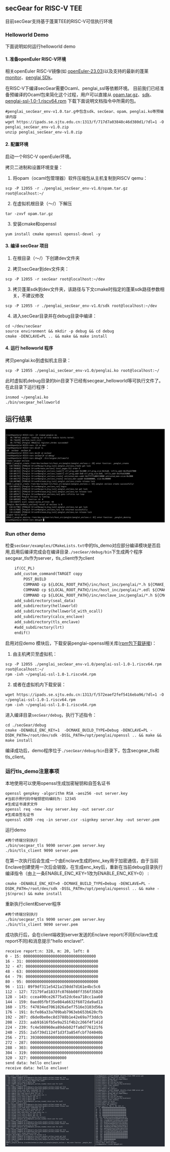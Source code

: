 ## secGear for RISC-V TEE

目前secGear支持基于蓬莱TEE的RISC-V可信执行环境

### Helloworld Demo
下面说明如何运行helloworld demo


#### 1. 准备openEuler RISC-V环境

相关openEuler RISC-V镜像(如  [openEuler-23.03](https://mirror.iscas.ac.cn/openeuler-sig-riscv/openEuler-RISC-V/preview/openEuler-23.03-V1-riscv64/QEMU/))以及支持的最新的蓬莱[monitor](https://github.com/penglai-enclave/penglai-enclave-sPMP)、[penglai SDk](https://github.com/Penglai-Enclave/penglai-sdk)。

在RISC-V下编译secGear需要Ocaml、penglai_ssl等依赖环境。
目前我们已经准备预编译的Ocaml包来简化这个过程，用户可以直接从
[opam.tar.gz](https://ipads.se.sjtu.edu.cn:1313/f/fcab1b0b8f864436b765/)、[sdk](https://ipads.se.sjtu.edu.cn:1313/f/96aa0496d47441d6824d/)、[penglai-ssl-1.0-1.riscv64.rpm](https://ipads.se.sjtu.edu.cn:1313/f/572eaef2fef5416eba96/)
下载下面说明文档指令中所需的包。

```
#penglai_secGear_env-v1.0.tar.g中包含sdk、secGear、opam、penglai.ko等预编译内容
wget https://ipads.se.sjtu.edu.cn:1313/f/717d7a03848c46d380d1/?dl=1 -O penglai_secGear_env-v1.0.zip
unzip penglai_secGear_env-v1.0.zip
```

#### 2. 配置环境

启动一个RISC-V openEuler环境。

拷贝二进制和设置环境变量：

1) 将opam（ocaml包管理器）软件压缩包从主机复制到RISCV qemu：
```
scp -P 12055 -r ./penglai_secGear_env-v1.0/opam.tar.gz root@localhost:~/
```

2) 在虚拟机根目录（～/）下解压

```shell
tar -zxvf opam.tar.gz
```

3) 安装cmake和openssl

```
yum install cmake openssl openssl-devel -y
```

#### 3. 编译 secGear 项目

1. 在根目录（～/）下创建dev文件夹

2. 拷贝secGear到dev文件夹：
```shell
scp -P 12055 -r secGear root@localhost:~/dev
```

3. 拷贝蓬莱sdk到dev文件夹，该路径与下文cmake时指定的蓬莱sdk路径参数相关，不建议修改

```
scp -P 12055 -r ./penglai_secGear_env-v1.0/sdk root@localhost:~/dev
```

4. 进入secGear目录并在debug目录中编译：

```shell
cd ~/dev/secGear
source environment && mkdir -p debug && cd debug
cmake -DENCLAVE=PL .. && make && make install
```

#### 4. 运行 helloworld 程序

拷贝penglai.ko到虚拟机主目录：

```shell
scp -P 12055 ./penglai_secGear_env-v1.0/penglai.ko root@localhost:~/
```

此时虚拟机debug目录的bin目录下已经有secgear_helloworld等可执行文件了。在此目录下运行程序：

```shell
insmod ~/penglai.ko
./bin/secgear_helloworld
```


运行结果
---------
<img src="secGear_RISC-V_Penglai_demo.jpeg" alt="secGear-Penglai" style="zoom:80%;" />

### Run other demo

检查`secGear/examples/CMakeLists.txt`中的tls_demo对应部分编译模块是否启用,启用后编译完成会在编译目录`./secGear/debug/bin`下生成两个程序secgear_tls作为server，tls_client作为client
```CMakeLists.txt
	if(CC_PL)
	add_custom_command(TARGET copy
		POST_BUILD
		COMMAND cp ${LOCAL_ROOT_PATH}/inc/host_inc/penglai/*.h ${CMAKE_BINARY_DIR}/inc/secGear/
		COMMAND cp ${LOCAL_ROOT_PATH}/inc/host_inc/penglai/*.edl ${CMAKE_BINARY_DIR}/inc/secGear/
		COMMAND cp ${LOCAL_ROOT_PATH}/inc/enclave_inc/penglai/*.h ${CMAKE_BINARY_DIR}/inc/secGear/)
	add_subdirectory(seal_data)
	add_subdirectory(helloworld)
    add_subdirectory(helloworld_with_ocall)
    add_subdirectory(calcu_enclave)
    add_subdirectory(tls_enclave)
	#add_subdirectory(lrt)
	endif()
```

启用对应demo 模块后，下载安装penglai-openssl相关库([rpm包下载链接](https://ipads.se.sjtu.edu.cn:1313/f/572eaef2fef5416eba96/))：


1. 由主机拷贝至虚拟机：
```
scp -P 12055 ./penglai_secGear_env-v1.0/penglai-ssl-1.0-1.riscv64.rpm root@localhost:~/
rpm -ivh ~/penglai-ssl-1.0-1.riscv64.rpm
```
2. 或者在虚拟机内下载安装：
```
wget https://ipads.se.sjtu.edu.cn:1313/f/572eaef2fef5416eba96/?dl=1 -O ~/penglai-ssl-1.0-1.riscv64.rpm
rpm -ivh ~/penglai-ssl-1.0-1.riscv64.rpm
```

进入编译目录`secGear/debug`，执行下述指令：

```shell
cd ./secGear/debug
cmake -DENABLE_ENC_KEY=1  -DCMAKE_BUILD_TYPE=Debug -DENCLAVE=PL -DSDK_PATH=/root/dev/sdk -DSSL_PATH=/opt/penglai/openssl .. && make && make install
```

编译成功后，demo程序位于`./secGear/debug/bin`目录下，包含secgear_tls和tls_client。

### 运行tls_demo注意事项

本地使用可以使用openssl生成加密秘钥和自签名证书
```shell
openssl genpkey -algorithm RSA -aes256 -out server.key
#当前示例代码中秘钥密码编码为: 12345
#生成证书请求文件
openssl req -new -key server.key -out server.csr
#生成自签名证书
openssl x509 -req -in server.csr -signkey server.key -out server.pem
```

运行demo
```shell
#两个终端分别执行
./bin/secgear_tls 9090 server.pem server.key
./bin/tls_client 9090 server.pem
```

在第一次执行后会生成一个由Enclave生成的enc_key用于加密通信，由于当前Enclave创建使用一次后会销毁，在生成enc_key后，重新在当前debug目录执行编译指令（由上一条ENABLE_ENC_KEY=1改为ENABLE_ENC_KEY=0） :
```shell
cmake -DENABLE_ENC_KEY=0 -DCMAKE_BUILD_TYPE=Debug -DENCLAVE=PL -DSDK_PATH=/root/dev/sdk -DSSL_PATH=/opt/penglai/openssl .. && make -j$(nproc) && make install
```

重新执行client和server程序
```shell
#两个终端分别执行
./bin/secgear_tls 9090 server.pem server.key
./bin/tls_client 9090 server.pem
```
成功执行后，会在client端收到server发送的Enclave report(不同Enclave生成report不同)和消息提示"hello enclave!".

```
receive report:n: 328, m: 20, left: 8
0 - 15: 00000000000000000000000000000000
16 - 31: 00000000000000000000000000000000
32 - 47: 00000000000000000000000000000000
48 - 63: 00000000000000000000000000000000
64 - 79: 00000000000000000000000000000000
80 - 95: 00000000000000000000000000000000
96 - 111: 09f9df311e5421a150dd7d161e4bc5c6
112 - 127: 72179fad1833fc076bb08ff356f35020
128 - 143: ccea490ce26775a52dc6ea718cc1aa60
144 - 159: 0aed05fbf35e084a6632f6072da9ad13
160 - 175: f47034ed7061026a5ef7516e3103d56a
176 - 191: 8cfe86a33a709bab7963eb653b620cfb
192 - 207: d6de0be0ec8d3788b1e42e69a7f3ddcb
208 - 223: aab91616fb5e9a251f4b2c266f4f141d
224 - 239: fc4e508960ea89deb02ffa0d776121f6
240 - 255: 2a5f39d1124f1d3f3a854fcbf7d4040b
256 - 271: 39300000000000000000000000000000
272 - 287: 00000000000000000000000000000000
288 - 303: 00000000000000000000000000000000
304 - 319: 00000000000000000000000000000000
320 - 327: 0000000000000000
send data: hello enclave!
receive data: hello enclave!
```

<img src="tls_server_client.png" alt="tls_server_client" style="zoom:80%;" />